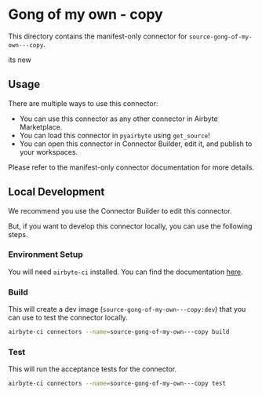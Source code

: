 # Gong of my own - copy
This directory contains the manifest-only connector for `source-gong-of-my-own---copy`.

its new

## Usage
There are multiple ways to use this connector:
- You can use this connector as any other connector in Airbyte Marketplace.
- You can load this connector in `pyairbyte` using `get_source`!
- You can open this connector in Connector Builder, edit it, and publish to your workspaces.

Please refer to the manifest-only connector documentation for more details.

## Local Development
We recommend you use the Connector Builder to edit this connector.

But, if you want to develop this connector locally, you can use the following steps.

### Environment Setup
You will need `airbyte-ci` installed. You can find the documentation [here](airbyte-ci).

### Build
This will create a dev image (`source-gong-of-my-own---copy:dev`) that you can use to test the connector locally.
```bash
airbyte-ci connectors --name=source-gong-of-my-own---copy build
```

### Test
This will run the acceptance tests for the connector.
```bash
airbyte-ci connectors --name=source-gong-of-my-own---copy test
```

